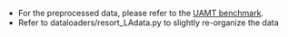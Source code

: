- For the preprocessed data, please refer to the [UAMT benchmark](https://github.com/yulequan/UA-MT/tree/master/data).
- Refer to dataloaders/resort_LAdata.py to slightly re-organize the data
